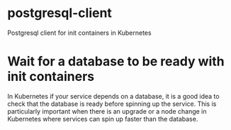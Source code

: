 # postgresql-client
Postgresql client for init containers in Kubernetes

# Wait for a database to be ready with init containers
In Kubernetes if your service depends on a database, it is a good idea to check that the database is ready before spinning up the service. This is particularly important when there is an upgrade or a node change in Kubernetes where services can spin up faster than the database. 

```yaml
```
